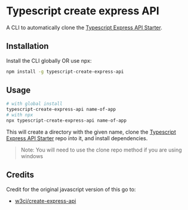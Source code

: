 # Typescript create express API

A CLI to automatically clone the [Typescript Express API Starter](https://github.com/dewhurstwill/typescript-express-api-starter).

## Installation

Install the CLI globally OR use npx:

```sh
npm install -g typescript-create-express-api
```

## Usage

```sh
# with global install
typescript-create-express-api name-of-app
# with npx
npx typescript-create-express-api name-of-app
```

This will create a directory with the given name, clone the [Typescript Express API Starter](https://github.com/dewhurstwill/typescript-express-api-starter) repo into it, and install dependencies.

> Note: You will need to use the clone repo method if you are using windows

## Credits

Credit for the original javascript version of this go to:
* [w3cj/create-express-api](https://github.com/w3cj/create-express-api)